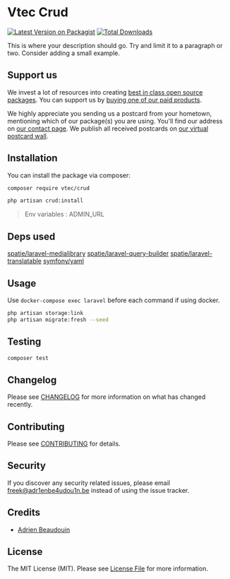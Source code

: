# Vtec Crud

[![Latest Version on Packagist](https://img.shields.io/packagist/v/adr1enbe4udou1n/vtec-crud.svg?style=flat-square)](https://packagist.org/packages/adr1enbe4udou1n/vtec-crud)
[![Total Downloads](https://img.shields.io/packagist/dt/adr1enbe4udou1n/vtec-crud.svg?style=flat-square)](https://packagist.org/packages/adr1enbe4udou1n/vtec-crud)

This is where your description should go. Try and limit it to a paragraph or two. Consider adding a small example.

## Support us

We invest a lot of resources into creating [best in class open source packages](https://adr1enbe4udou1n.be/open-source). You can support us by [buying one of our paid products](https://adr1enbe4udou1n.be/open-source/support-us). 

We highly appreciate you sending us a postcard from your hometown, mentioning which of our package(s) you are using. You'll find our address on [our contact page](https://adr1enbe4udou1n.be/about-us). We publish all received postcards on [our virtual postcard wall](https://adr1enbe4udou1n.be/open-source/postcards).

## Installation

You can install the package via composer:

```bash
composer require vtec/crud

php artisan crud:install
```

> Env variables : ADMIN_URL

## Deps used

[spatie/laravel-medialibrary](https://github.com/spatie/laravel-medialibrary)
[spatie/laravel-query-builder](https://github.com/spatie/laravel-query-builder)
[spatie/laravel-translatable](https://github.com/dimsav/laravel-translatable)
[symfony/yaml](https://github.com/symfony/Yaml/)

## Usage

Use `docker-compose exec laravel` before each command if using docker.

```bash
php artisan storage:link
php artisan migrate:fresh --seed
```

## Testing

``` bash
composer test
```

## Changelog

Please see [CHANGELOG](CHANGELOG.md) for more information on what has changed recently.

## Contributing

Please see [CONTRIBUTING](CONTRIBUTING.md) for details.

## Security

If you discover any security related issues, please email freek@adr1enbe4udou1n.be instead of using the issue tracker.

## Credits

- [Adrien Beaudouin](https://github.com/adr1enbe4udou1n)

## License

The MIT License (MIT). Please see [License File](LICENSE.md) for more information.
